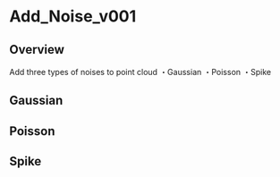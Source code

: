 # Add_Noise_v001
## Overview
Add three types of noises to point cloud
・Gaussian
・Poisson
・Spike

## Gaussian
## Poisson
## Spike
